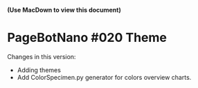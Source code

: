 **(Use MacDown to view this document)**

# PageBotNano #020 Theme

Changes in this version:

* Adding themes
* Add ColorSpecimen.py generator for colors overview charts.

